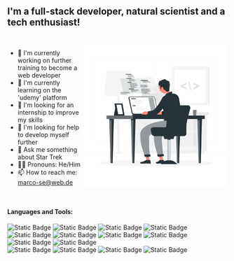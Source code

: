 
## I'm a full-stack developer, natural scientist and a tech enthusiast! 

<br>

<img src="https://github.com/MaSem87/MaSem87/blob/master/Programming-rafiki.png" width="330px" height="330px" align="right"/>

- 🔭 I'm currently working on further training to become a web developer
- 🌱 I'm currently learning on the 'udemy' platform
- 👯 I'm looking for an internship to improve my skills
- 🤔 I'm looking for help to develop myself further
- 💬 Ask me something about Star Trek
- 👨🏻 Pronouns: He/Him
- 📫 How to reach me: marco-se@web.de

<br>


#### Languages and Tools:

![Static Badge](https://img.shields.io/badge/Python-black?logo=python)
![Static Badge](https://img.shields.io/badge/JavaScript-black?logo=javascript)
![Static Badge](https://img.shields.io/badge/Django-black?logo=django)
![Static Badge](https://img.shields.io/badge/HTML-black?logo=html5)
![Static Badge](https://img.shields.io/badge/CSS-black?logo=css3)
![Static Badge](https://img.shields.io/badge/jQuery-black?logo=jQuery)
![Static Badge](https://img.shields.io/badge/Bootstrap-black?logo=Bootstrap)
![Static Badge](https://img.shields.io/badge/PostGreSQL-black?logo=PostGreSQL)
![Static Badge](https://img.shields.io/badge/MySQL-black?logo=mysql)
![Static Badge](https://img.shields.io/badge/PHP-black?logo=PHP)
<br>
![Static Badge](https://img.shields.io/badge/Wordpress-black?logo=Wordpress)
![Static Badge](https://img.shields.io/badge/PHP-black?logo=PHP)
![Static Badge](https://img.shields.io/badge/Git-black?logo=GIT)
![Static Badge](https://img.shields.io/badge/GitHub-black?logo=GITHUB)



